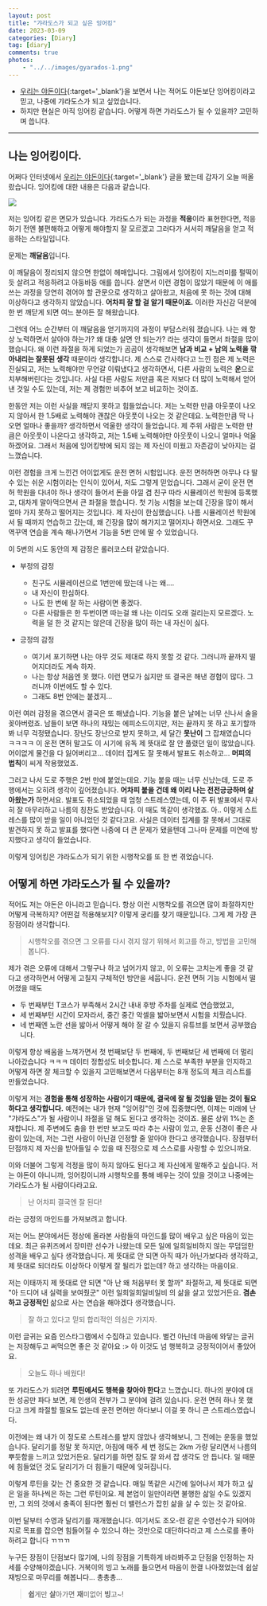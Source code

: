 ```yaml
---
layout: post
title: "갸라도스가 되고 싶은 잉어킹"
date: 2023-03-09
categories: [Diary]
tag: [diary]
comments: true
photos:
    - "../../images/gyarados-1.png"
---
```


* [우리는 야돈이다](https://theqoo.net/square/439933051){:target='_blank'}을 보면서 나는 적어도 야돈보단 잉어킹이라고 믿고, 나중에 갸라도스가 되고 싶었습니다.
* 하지만 현실은 아직 잉어킹 같습니다. 어떻게 하면 갸라도스가 될 수 있을까? 고민하며 씁니다.

-----

## 나는 잉어킹이다.

어쩌다 인터넷에서 [우리는 야돈이다](https://theqoo.net/square/439933051){:target='_blank'} 글을 봤는데 갑자기 오늘 떠올랐습니다.
잉어킹에 대한 내용은 다음과 같습니다.

![](../../images/gyarados-2.png)

저는 잉어킹 같은 면모가 있습니다. 갸라도스가 되는 과정을 **적응**이라 표현한다면, 적응하기 전엔 불편해하고 어떻게 해야할지 잘 모르겠고 그러다가 서서히 깨달음을 얻고 적응하는 스타일입니다.

문제는 **깨달음**입니다. 

이 깨달음이 정리되지 않으면 한없이 헤매입니다. 그림에서 잉어킹이 지느러미를 펄떡이듯 살려고 적응하려고 아둥바둥 애를 씁니다. 
살면서 이런 경험이 많았기 때문에 이 애를 쓰는 과정을 당연히 겪어야 할 관문으로 생각하고 살아왔고, 처음에 못 하는 것에 대해 이상하다고 생각하지 않았습니다.
**어차피 잘 할 걸 알기 때문이죠.** 이러한 자신감 덕분에 한 번 깨닫게 되면 여느 분야든 잘 해왔습니다.

그런데 어느 순간부터 이 깨달음을 얻기까지의 과정이 부담스러워 졌습니다. 나는 왜 항상 노력하면서 살아야 하는가? 왜 대충 살면 안 되는가? 라는 생각이 들면서 좌절을 많이 했습니다.
왜 이런 좌절을 하게 되었는가 곰곰이 생각해보면 **남과 비교 + 남의 노력을 깎아내리는 잘못된 생각** 때문이라 생각합니다.
제 스스로 간사하다고 느낀 점은 제 노력은 진실되고, 저는 노력해야만 무언갈 이뤄냈다고 생각하면서, 다른 사람의 노력은 **운**으로 치부해버린다는 것입니다.
사실 다른 사람도 저만큼 혹은 저보다 더 많이 노력해서 얻어낸 것일 수도 있는데, 저는 제 경험만 비추어 보고 비교하는 것이죠.

한동안 저는 이런 사실을 깨닫지 못하고 힘들었습니다. 
저는 노력한 만큼 아웃풋이 나오지 않아서 한 1.5배로 노력해야 괜찮은 아웃풋이 나오는 것 같은데요.
노력한만큼 딱 나오면 얼마나 좋을까? 생각하면서 억울한 생각이 들었습니다.
제 주위 사람은 노력한 만큼은 아웃풋이 나온다고 생각하고, 저는 1.5배 노력해야만 아웃풋이 나오니 얼마나 억울하겠어요.
그래서 처음에 잉어킹밖에 되지 않는 제 자신이 미웠고 자존감이 낮아지는 걸 느꼈습니다.

이런 경험을 크게 느낀건 어이없게도 운전 면허 시험입니다. 운전 면허하면 아무나 다 딸 수 있는 쉬운 시험이라는 인식이 있어서, 저도 그렇게 믿었습니다.
그래서 굳이 운전 면허 학원을 다녀야 하나 생각이 들어서 돈을 아낄 겸 친구 따라 시뮬레이션 학원에 등록했고, 대차게 말아먹으면서 큰 좌절을 했습니다.
첫 기능 시험을 보는데 긴장을 많이 해서 얼마 가지 못하고 떨어지는 것입니다. 
제 자신이 한심했습니다. 나름 시뮬레이션 학원에서 될 때까지 연습하고 갔는데, 왜 긴장을 많이 해가지고 떨어지나 하면서요.
그래도 꾸역꾸역 연습을 계속 해나가면서 기능을 5번 만에 딸 수 있었습니다.

이 5번의 시도 동안의 제 감정은 롤러코스터 같았습니다. 
* 부정의 감정
  * 친구도 시뮬레이션으로 1번만에 땄는데 나는 왜....
  * 내 자신이 한심하다.
  * 나도 한 번에 잘 하는 사람이면 좋겠다.
  * 다른 사람들은 한 두번이면 따는걸 왜 나는 이리도 오래 걸리는지 모르겠다. 노력을 덜 한 것 같지는 않은데 긴장을 많이 하는 내 자신이 싫다.

* 긍정의 감정
  * 여기서 포기하면 나는 아무 것도 제대로 하지 못할 것 같다. 그러니까 끝까지 떨어지더라도 계속 하자.
  * 나는 항상 처음엔 못 했다. 이런 면모가 싫지만 또 결국은 해낸 경험이 많다. 그러니까 이번에도 할 수 있다.
  * 그래도 8번 안에는 붙겠지...


이런 여러 감정을 겪으면서 결국은 또 해냈습니다. 기능을 붙은 날에는 너무 신나서 술을 꽂아버렸죠.
남들이 보면 하나의 재밌는 에피소드이지만, 저는 끝까지 못 하고 포기할까봐 너무 걱정됐습니다.
장난도 장난으로 받지 못하고, 세 달간 **못난이** 그 잡채였습니다 ㅋㅋㅋㅋ
이 운전 면허 말고도 이 시기에 유독 제 뜻대로 잘 안 풀렸던 일이 많았습니다.
어이없게 물건을 다 잃어버리고... 데이터 집계도 잘 못해서 발표도 취소하고... 
**머피의 법칙**이 씨게 작용했었죠.

그러고 나서 도로 주행은 2번 만에 붙었는데요. 기능 붙을 때는 너무 신났는데, 도로 주행에서는 오히려 생각이 깊어졌습니다.
**어차피 붙을 건데 왜 이리 나는 전전긍긍하며 살아왔는가** 하면서요. 발표도 취소되었을 때 엄청 스트레스였는데, 이 주 뒤 발표에서 무사히 잘 마무리하고 나름의 칭찬도 받았습니다.
이 때도 똑같이 생각했죠. 아.. 이렇게 스트레스를 많이 받을 일이 아니었던 것 같다고요.
사실은 데이터 집계를 잘 못해서 그대로 발견하지 못 하고 발표를 했다면 나중에 더 큰 문제가 됐을텐데 그나마 문제를 미연에 방지했다고 생각이 들었습니다.

이렇게 잉어킹은 갸라도스가 되기 위한 시행착오를 또 한 번 겪었습니다.

## 어떻게 하면 갸라도스가 될 수 있을까?

적어도 저는 야돈은 아니라고 믿습니다. 항상 이런 시행착오를 겪으면 많이 좌절하지만 어떻게 극복하지? 어떤걸 적용해보지? 이렇게 궁리를 찾기 때문입니다.
그게 제 가장 큰 장점이라 생각합니다.

> 시행착오를 겪으면 그 오류를 다시 겪지 않기 위해서 회고를 하고, 방법을 고민해봅니다.

제가 겪은 오류에 대해서 그렇구나 하고 넘어가지 않고, 이 오류는 고치는게 좋을 것 같다고 생각하면서 어떻게 고칠지 구체적인 방안을 세웁니다.
운전 면허 기능 시험에서 떨어졌을 때도 
* 두 번째부턴 T코스가 부족해서 2시간 내내 후방 주차를 실제로 연습했었고, 
* 세 번째부턴 시간이 모자라서, 중간 중간 악셀을 밟아보면서 시험을 치뤘습니다.
* 네 번째엔 노란 선을 밟아서 어떻게 해야 잘 갈 수 있을지 유튜브를 보면서 공부했습니다.

이렇게 항상 배움을 느껴가면서 첫 번째보단 두 번째에, 두 번째보단 세 번째에 더 멀리 나아갔습니다 ㅋㅋㅋ 
데이터 정합성도 비슷합니다. 제 스스로 부족한 부분을 인지하고 어떻게 하면 잘 체크할 수 있을지 고민해보면서 다음부터는 8개 정도의 체크 리스트를 만들었습니다.

이렇게 저는 **경험을 통해 성장하는 사람이기 때문에, 결국에 잘 될 것임을 믿는 것이 필요하다고 생각합니다.**
예전에는 내가 현재 "잉어킹"인 것에 집중했다면, 이제는 미래에 난 "갸라도스"가 될 사람이니 좌절을 덜 해도 된다고 생각하는 것이죠.
물론 상위 1%는 존재합니다. 제 주변에도 춤을 한 번만 보고도 따라 추는 사람이 있고, 운동 신경이 좋은 사람이 있는데, 저는 그런 사람이 아닌걸 인정할 줄 알아야 한다고 생각했습니다.
장점부터 단점까지 제 자신을 받아들일 수 있을 때 진정으로 제 스스로를 사랑할 수 있으니까요.

이와 더불어 그렇게 걱정을 많이 하지 않아도 된다고 제 자신에게 말해주고 싶습니다.
저는 야돈이 아니니까, 잉어킹이니까 시행착오를 통해 배우는 것이 있을 것이고 나중에는 갸라도스가 될 사람이다라고요.

> 난 어차피 결국엔 잘 된다!

라는 긍정의 마인드를 가져보려고 합니다.

저는 어느 분야에서든 정상에 올라본 사람들의 마인드를 많이 배우고 싶은 마음이 있는데요.
최근 유퀴즈에서 장미란 선수가 나왔는데 모든 일에 일희일비하지 않는 무덤덤한 성격을 배우고 싶다 생각했습니다.
제 뜻대로 안 되면 아직 때가 아닌가보다라 생각하고, 제 뜻대로 되더라도 이상하다 이렇게 잘 될리가 없는데? 하고 생각하는 마음이요.

저는 이태까지 제 뜻대로 안 되면 "아 난 왜 처음부터 못 할까" 좌절하고, 제 뜻대로 되면 "아 드디어 내 실력을 보여줬군" 이런 일희일희일비일비 의 삶을 살고 있었거든요.
**겸손하고 긍정적인** 삶으로 사는 연습을 해야겠다 생각했습니다.

> 잘 하고 있다고 믿되 합리적인 의심은 가지자.

이런 글귀는 요즘 인스타그램에서 수집하고 있습니다. 별건 아닌데 마음에 와닿는 글귀는 저장해두고 써먹으면 좋은 것 같아요 :> 
아 이것도 넘 행복하고 긍정적이어서 좋았어요.

> 오늘도 하나 배웠다! 

또 갸라도스가 되려면 **루틴에서도 행복을 찾아야 한다**고 느꼈습니다.
하나의 분야에 대한 성공만 파다 보면, 제 인생의 전부가 그 분야에 걸려 있습니다.
운전 면허 하나 못 했다고 크게 좌절할 필요도 없는데 운전 면허만 하다보니 이걸 못 하니 큰 스트레스였습니다.

이전에는 왜 내가 이 정도로 스트레스를 받지 않았나 생각해보니, 그 전에는 운동을 했었습니다.
달리기를 정말 못 하지만, 아침에 매주 세 번 정도는 2km 가량 달리면서 나름의 뿌듯함을 느끼고 있었거든요.
달리기를 하면 잠도 잘 와서 잡 생각도 안 듭니다. 일 때문에 힘들었던 것도 달리기가 더 힘들기 때문에 잊혀집니다.

이렇게 루틴을 갖는 건 중요한 것 같습니다. 매일 똑같은 시간에 일어나서 제가 하고 싶은 일을 하나씩은 하는 그런 루틴이요.
제 본업이 일만이라면 불행한 삶일 수도 있겠지만, 그 외의 것에서 충족이 된다면 훨씬 더 밸런스가 잡힌 삶을 살 수 있는 것 같아요.

이번 달부터 수영과 달리기를 재개했습니다. 여기서도 조오-련 같은 수영선수가 되어야지로 목표를 잡으면 힘들어질 수 있으니
하는 것만으로 대단하다라고 제 스스로를 좋아하려고 합니다 ㄲㄲㄲ 

누구든 장점이 단점보다 많기에, 나의 장점을 기특하게 바라봐주고 단점을 인정하는 자세를 수양해야겠습니다.
거북이의 빙고 노래를 들으면서 마음이 한결 나아졌었는데 쉽살재빙으로 마무리를 해봅니다... 총총총...

> **쉽**게만 **살**아가면 **재**미없어 **빙**고~!

